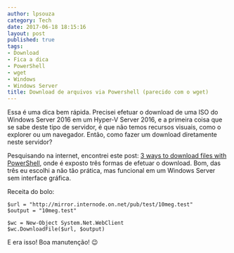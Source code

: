 ```yaml
---
author: lpsouza
category: Tech
date: 2017-06-18 18:15:16
layout: post
published: true
tags:
- Download
- Fica a dica
- PowerShell
- wget
- Windows
- Windows Server
title: Download de arquivos via Powershell (parecido com o wget)
---
```


Essa é uma dica bem rápida. Precisei efetuar o download de uma ISO do Windows Server 2016 em um Hyper-V Server 2016, e a primeira coisa que se sabe deste tipo de servidor, é que não temos recursos visuais, como o explorer ou um navegador. Então, como fazer um download diretamente neste servidor?

Pesquisando na internet, encontrei este post: [3 ways to download files with PowerShell](https://blog.jourdant.me/post/3-ways-to-download-files-with-powershell), onde é exposto três formas de efetuar o download. Bom, das três eu escolhi a não tão prática, mas funcional em um Windows Server sem interface gráfica.

Receita do bolo:

    $url = "http://mirror.internode.on.net/pub/test/10meg.test"
    $output = "10meg.test"
    
    $wc = New-Object System.Net.WebClient
    $wc.DownloadFile($url, $output)

E era isso! Boa manutenção! 😉